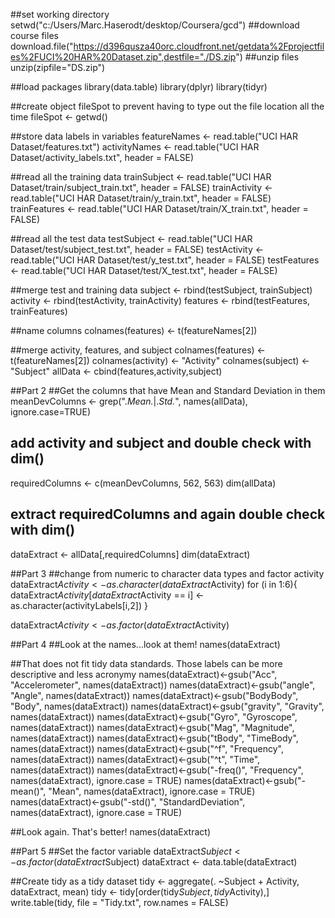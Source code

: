 ##set working directory
setwd("c:/Users/Marc.Haserodt/desktop/Coursera/gcd")
##download course files
download.file("https://d396qusza40orc.cloudfront.net/getdata%2Fprojectfiles%2FUCI%20HAR%20Dataset.zip",destfile="./DS.zip")
##unzip files
unzip(zipfile="DS.zip")

##load packages
library(data.table)
library(dplyr)
library(tidyr)

##create object fileSpot to prevent having to type out the file location all the time
fileSpot <- getwd()

##store data labels in variables
featureNames <- read.table("UCI HAR Dataset/features.txt")
activityNames <- read.table("UCI HAR Dataset/activity_labels.txt", header = FALSE)

##read all the training data
trainSubject <- read.table("UCI HAR Dataset/train/subject_train.txt", header = FALSE)
trainActivity <- read.table("UCI HAR Dataset/train/y_train.txt", header = FALSE)
trainFeatures <- read.table("UCI HAR Dataset/train/X_train.txt", header = FALSE)

##read all the test data
testSubject <- read.table("UCI HAR Dataset/test/subject_test.txt", header = FALSE)
testActivity <- read.table("UCI HAR Dataset/test/y_test.txt", header = FALSE)
testFeatures <- read.table("UCI HAR Dataset/test/X_test.txt", header = FALSE)

##merge test and training data
subject <- rbind(testSubject, trainSubject)
activity <- rbind(testActivity, trainActivity)
features <- rbind(testFeatures, trainFeatures)

##name columns
colnames(features) <- t(featureNames[2])

##merge activity, features, and subject
colnames(features) <- t(featureNames[2])
colnames(activity) <- "Activity"
colnames(subject) <- "Subject"
allData <- cbind(features,activity,subject)

##Part 2
##Get the columns that have Mean and Standard Deviation in them
meanDevColumns <- grep(".*Mean.*|.*Std.*", names(allData), ignore.case=TRUE)

## add activity and subject and double check with dim()
requiredColumns <- c(meanDevColumns, 562, 563)
dim(allData)

## extract requiredColumns and again double check with dim()
dataExtract <- allData[,requiredColumns]
dim(dataExtract)

##Part 3
##change from numeric to character data types and factor activity
dataExtract$Activity <- as.character(dataExtract$Activity)
for (i in 1:6){
dataExtract$Activity[dataExtract$Activity == i] <- as.character(activityLabels[i,2])
}

dataExtract$Activity <- as.factor(dataExtract$Activity)

##Part 4
##Look at the names...look at them!
names(dataExtract)

##That does not fit tidy data standards.  Those labels can be more descriptive and less acronymy
names(dataExtract)<-gsub("Acc", "Accelerometer", names(dataExtract))
names(dataExtract)<-gsub("angle", "Angle", names(dataExtract))
names(dataExtract)<-gsub("BodyBody", "Body", names(dataExtract))
names(dataExtract)<-gsub("gravity", "Gravity", names(dataExtract))
names(dataExtract)<-gsub("Gyro", "Gyroscope", names(dataExtract))
names(dataExtract)<-gsub("Mag", "Magnitude", names(dataExtract))
names(dataExtract)<-gsub("tBody", "TimeBody", names(dataExtract))
names(dataExtract)<-gsub("^f", "Frequency", names(dataExtract))
names(dataExtract)<-gsub("^t", "Time", names(dataExtract))
names(dataExtract)<-gsub("-freq()", "Frequency", names(dataExtract), ignore.case = TRUE)
names(dataExtract)<-gsub("-mean()", "Mean", names(dataExtract), ignore.case = TRUE)
names(dataExtract)<-gsub("-std()", "StandardDeviation", names(dataExtract), ignore.case = TRUE)

##Look again.  That's better!
names(dataExtract)


##Part 5
##Set the factor variable
dataExtract$Subject <- as.factor(dataExtract$Subject)
dataExtract <- data.table(dataExtract)

##Create tidy as a tidy dataset
tidy <- aggregate(. ~Subject + Activity, dataExtract, mean)
tidy <- tidy[order(tidy$Subject,tidy$Activity),]
write.table(tidy, file = "Tidy.txt", row.names = FALSE)